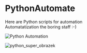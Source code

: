 # PythonAutomate
Here are Python scripts for automation  <br />
Automatatization the boring staff :-)

![Python Automation](https://img.shields.io/badge/Python%20Automation-yellowblue?style=flat-square)


![python_super_obrazek](https://github.com/user-attachments/assets/15ddbaf8-532f-47f5-aa74-cea12ef3cc10)
